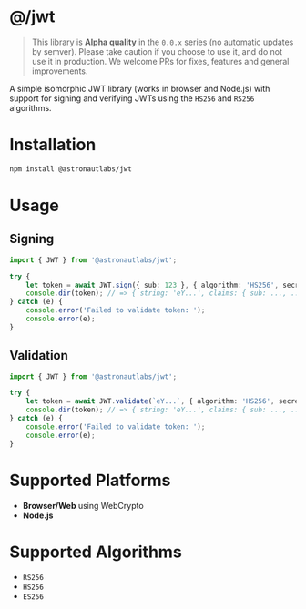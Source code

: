 # @/jwt

> This library is **Alpha quality** in the `0.0.x` series (no automatic updates 
> by semver). Please take caution if you choose to use it, and do not use it 
> in production. We welcome PRs for fixes, features and general improvements.

A simple isomorphic JWT library (works in browser and Node.js) with support for 
signing and verifying JWTs using the `HS256` and `RS256` algorithms.

# Installation

```bash
npm install @astronautlabs/jwt
```

# Usage

## Signing

```typescript
import { JWT } from '@astronautlabs/jwt';

try {
    let token = await JWT.sign({ sub: 123 }, { algorithm: 'HS256', secretOrKey: 'stuff' });
    console.dir(token); // => { string: 'eY...', claims: { sub: ..., ... } }
} catch (e) {
    console.error('Failed to validate token: ');
    console.error(e);
}
```


## Validation

```typescript
import { JWT } from '@astronautlabs/jwt';

try {
    let token = await JWT.validate(`eY...`, { algorithm: 'HS256', secretOrKey: 'stuff' });
    console.dir(token); // => { string: 'eY...', claims: { sub: ..., ... } }
} catch (e) {
    console.error('Failed to validate token: ');
    console.error(e);
}
```

# Supported Platforms
- **Browser/Web** using WebCrypto
- **Node.js**

# Supported Algorithms
- `RS256`
- `HS256`
- `ES256`